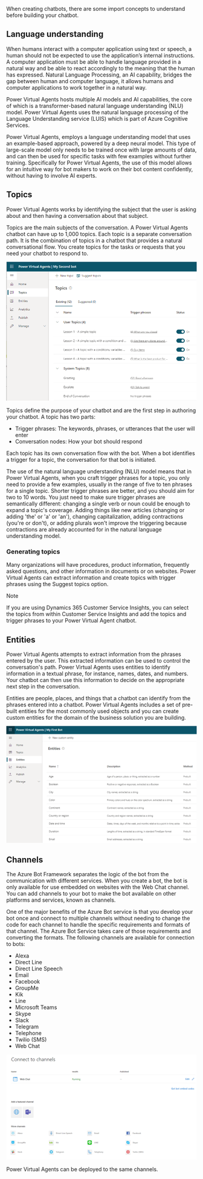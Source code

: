 When creating chatbots, there are some import concepts to understand before building your chatbot.

## Language understanding

When humans interact with a computer application using text or speech, a human should not be expected to use the application’s internal instructions. A computer application must be able to handle language provided in a natural way and be able to react accordingly to the meaning that the human has expressed. Natural Language Processing, an AI capability, bridges the gap between human and computer language, it allows humans and computer applications to work together in a natural way.

Power Virtual Agents hosts multiple AI models and AI capabilities, the core of which is a transformer-based natural language understanding (NLU) model. Power Virtual Agents uses the natural language processing of the Language Understanding service (LUIS) which is part of Azure Cognitive Services.

Power Virtual Agents, employs a language understanding model that uses an example-based approach, powered by a deep neural model. This type of large-scale model only needs to be trained once with large amounts of data, and can then be used for specific tasks with few examples without further training. Specifically for Power Virtual Agents, the use of this model allows for an intuitive way for bot makers to work on their bot content confidently, without having to involve AI experts.

## Topics

Power Virtual Agents works by identifying the subject that the user is asking about and then having a conversation about that subject.

Topics are the main subjects of the conversation. A Power Virtual Agents chatbot can have up to 1,000 topics. Each topic is a separate conversation path. It is the combination of topics in a chatbot that provides a natural conversational flow. You create topics for the tasks or requests that you need your chatbot to respond to.

![Screenshot of Power Virtual Agents topics.](../media/3-pva-topics.png)

Topics define the purpose of your chatbot and are the first step in authoring your chatbot. A topic has two parts:

- Trigger phrases: The keywords, phrases, or utterances that the user will enter
- Conversation nodes: How your bot should respond

Each topic has its own conversation flow with the bot. When a bot identifies a trigger for a topic, the conversation for that bot is initiated.

The use of the natural language understanding (NLU) model means that in Power Virtual Agents, when you craft trigger phrases for a topic, you only need to provide a few examples, usually in the range of five to ten phrases for a single topic. Shorter trigger phrases are better, and you should aim for two to 10 words. You just need to make sure trigger phrases are semantically different: changing a single verb or noun could be enough to expand a topic's coverage. Adding things like new articles (changing or adding 'the' or 'a' or 'an'), changing capitalization, adding contractions (you're or don't), or adding plurals won't improve the triggering because contractions are already accounted for in the natural language understanding model.

### Generating topics

Many organizations will have procedures, product information, frequently asked questions, and other information in documents or on websites. Power Virtual Agents can extract information and create topics with trigger phrases using the Suggest topics option.

> [!NOTE]
> If you are using Dynamics 365 Customer Service Insights, you can select the topics from within Customer Service Insights and add the topics and trigger phrases to your Power Virtual Agent chatbot.

## Entities

Power Virtual Agents attempts to extract information from the phrases entered by the user. This extracted information can be used to control the conversation's path. Power Virtual Agents uses entities to identify information in a textual phrase, for instance, names, dates, and numbers. Your chatbot can then use this information to decide on the appropriate next step in the conversation.

Entities are people, places, and things that a chatbot can identify from the phrases entered into a chatbot. Power Virtual Agents includes a set of pre-built entities for the most commonly used objects and you can create custom entities for the domain of the business solution you are building.

![Screenshot of Power Virtual Agents entities.](../media/3-pva-entities.png)

## Channels

The Azure Bot Framework separates the logic of the bot from the communication with different services. When you create a bot, the bot is only available for use embedded on websites with the Web Chat channel. You can add channels to your bot to make the bot available on other platforms and services, known as channels.

One of the major benefits of the Azure Bot service is that you develop your bot once and connect to multiple channels without needing to change the code for each channel to handle the specific requirements and formats of that channel. The Azure Bot Service takes care of those requirements and converting the formats.
The following channels are available for connection to bots:

- Alexa
- Direct Line
- Direct Line Speech
- Email
- Facebook
- GroupMe
- Kik
- Line
- Microsoft Teams
- Skype
- Slack
- Telegram
- Telephone
- Twilio (SMS)
- Web Chat

![Screenshot showing Azure Bot channels connections.](../media/3-bot-channels.png)

Power Virtual Agents can be deployed to the same channels.

